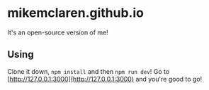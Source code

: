 # mikemclaren.github.io
It's an open-source version of me!

## Using
Clone it down, `npm install` and then `npm run dev`!
Go to [http://127.0.0.1:3000](http://127.0.0.1:3000) and you're good to go!
